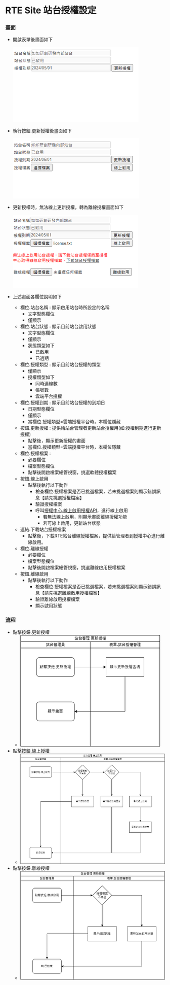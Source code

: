 # RTE Site 站台授權設定

### <div id="view">畫面</div>
* 開啟表單後畫面如下

  ![畫面]

* 執行按鈕.更新授權後畫面如下
  
  ![更新授權]

* 更新授權時，無法線上更新授權，轉為離線授權畫面如下
  
  ![離線更新授權]

* 上述畫面各欄位說明如下
  * 欄位.站台名稱 : 顯示啟用站台時所設定的名稱
    * 文字型態欄位
    * 僅顯示
  * 欄位.站台狀態 : 顯示目前站台啟用狀態
    * 文字型態欄位
    * 僅顯示
    * 狀態類型如下
      * 已啟用
      * 已過期
  * 欄位.授權類型 : 顯示目前站台授權的類型
    * 僅顯示
    * 授權類型如下
      * 同時連線數
      * 帳號數
      * 雲端平台授權
  * 欄位.授權到期 : 顯示目前站台授權的到期日
    * 日期型態欄位
    * 僅顯示
    * 當欄位.授權類型=雲端授權平台時，本欄位隱藏
  * 按鈕.更新授權 : 提供給站台管理者更新站台授權用(如:授權到期進行更新授權)
    * 點擊後，顯示更新授權的畫面
    * 當欄位.授權類型=雲端授權平台時，本欄位隱藏
  * 欄位.授權檔案 : 
    * 必要欄位
    * 檔案型態欄位
    * 點擊後開啟檔案總管視窗，挑選軟體授權檔案
  * 按鈕.線上啟用
    * 點擊後執行以下動作
      * 檢查欄位.授權檔案是否已挑選檔案，若未挑選檔案則顯示錯誤訊息【請先挑選授權檔案】
      * 驗證授權檔案
      * 呼叫[授權中心.線上啟用授權API](../../../LICENSE/onlineactive/README.md)，進行線上啟用
        * 若無法線上啟用，則顯示畫面離線授權功能
        * 若可線上啟用，更新站台狀態
  * 連結.下載站台授權檔案
    * 點擊後，下載RTE站台離線授權檔案，提供給管理者到授權中心進行離線啟用。
  * 欄位.離線授權
    * 必要欄位
    * 檔案型態欄位
    * 點擊後開啟檔案總管視窗，挑選離線啟用授權檔案
  * 按鈕.離線啟用
    * 點擊後執行以下動作
      * 檢查欄位.授權檔案是否已挑選檔案，若未挑選檔案則顯示錯誤訊息【請先挑選離線啟用授權檔案】
      * 驗證離線啟用授權檔案
      * 顯示啟用狀態
  
### <div id="flow">流程</div>
* 點擊按鈕.更新授權
  * ![點擊按鈕.更新授權]
* 點擊按鈕.線上授權
  * ![點擊按鈕.線上授權]
* 點擊按鈕.離線授權
  * ![點擊按鈕.離線授權]

[畫面]:attachment/view.png "畫面"
[更新授權]:attachment/view1.png "更新授權"
[離線更新授權]:attachment/view2.png "離線更新授權"
[點擊按鈕.更新授權]:attachment/click_updateauth.png "點擊按鈕.更新授權"
[點擊按鈕.線上授權]:attachment/click_onlineactive.png "點擊按鈕.線上授權"
[點擊按鈕.離線授權]:attachment/click_offlineactive.png "點擊按鈕.離線授權"